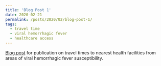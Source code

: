 ```yaml
---
title: 'Blog Post 1'
date: 2020-02-21
permalink: /posts/2020/02/blog-post-1/
tags:
  - travel time
  - viral hemorrhagic fever
  - healthcare access
---
```


[Blog post](https://blogs.biomedcentral.com/on-medicine/2020/02/21/mapping-travel-time-to-health-facilities-allows-countries-to-prepare-for-new-outbreaks/) for publication on travel times to nearest health facilities from areas of viral hemorrhagic fever susceptibility. 



